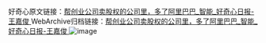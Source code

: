 好奇心原文链接：[帮创业公司卖股权的公司里，多了阿里巴巴_智能_好奇心日报-王嘉俊 ](https://www.qdaily.com/articles/9795.html)
WebArchive归档链接：[帮创业公司卖股权的公司里，多了阿里巴巴_智能_好奇心日报-王嘉俊 ](http://web.archive.org/web/20190623154958/https://www.qdaily.com/articles/9795.html)
![image](http://ww3.sinaimg.cn/large/007d5XDply1g3vgn1xtxtj30u02mn4qp)